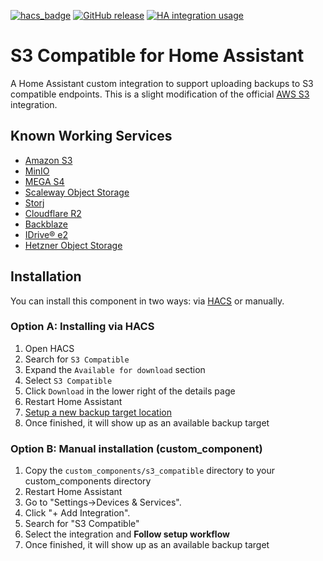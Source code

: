 [![hacs_badge](https://img.shields.io/badge/HACS-Default-orange.svg)](https://github.com/hacs/integration)
[![GitHub release](https://img.shields.io/github/release/PhantomPhoton/S3-Compatible.svg)](https://GitHub.com/PhantomPhoton/S3-Compatible/releases/)
[![HA integration usage](https://img.shields.io/badge/dynamic/json?color=41BDF5&logo=home-assistant&label=integration%20usage&suffix=%20installs&cacheSeconds=15600&url=https://analytics.home-assistant.io/custom_integrations.json&query=$.s3_compatible.total)](https://analytics.home-assistant.io/custom_integrations.json)

# S3 Compatible for Home Assistant

A Home Assistant custom integration to support uploading backups to S3 compatible endpoints. This is a slight modification of the official [AWS S3](https://www.home-assistant.io/integrations/aws_s3) integration.

## Known Working Services

* [Amazon S3](https://aws.amazon.com/s3/)
* [MinIO](https://min.io)
* [MEGA S4](https://mega.io/objectstorage)
* [Scaleway Object Storage](https://www.scaleway.com/en/object-storage/)
* [Storj](https://www.storj.io/cloud-object-storage)
* [Cloudflare R2](https://www.cloudflare.com/developer-platform/products/r2/)
* [Backblaze](https://www.backblaze.com/cloud-storage)
* [IDrive® e2](https://www.idrive.com/s3-storage-e2/)
* [Hetzner Object Storage](https://www.hetzner.com/storage/object-storage/)

## Installation

You can install this component in two ways: via [HACS](https://github.com/hacs/integration) or manually.

### Option A: Installing via HACS

1. Open HACS
2. Search for `S3 Compatible`
3. Expand the `Available for download` section
4. Select `S3 Compatible`
5. Click `Download` in the lower right of the details page
6. Restart Home Assistant
7. [Setup a new backup target location](https://my.home-assistant.io/redirect/config_flow_start/?domain=s3_compatible)
8. Once finished, it will show up as an available backup target


### Option B: Manual installation (custom_component)

1. Copy the `custom_components/s3_compatible` directory to your custom_components directory
2. Restart Home Assistant
3. Go to "Settings->Devices & Services".
4. Click "+ Add Integration".
5. Search for "S3 Compatible"
6. Select the integration and **Follow setup workflow**
7. Once finished, it will show up as an available backup target

